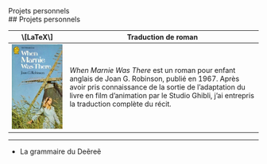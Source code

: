 <article>
<nav>Projets personnels</nav>
<data>
## Projets personnels

\\[LaTeX\\] | Traduction de roman
--- | ---
![Couverture du roman When Marnie Was There](img/marnie.jpg) | _When Marnie Was There_ est un roman pour enfant anglais de Joan G. Robinson, publié en 1967. Après avoir pris connaissance de la sortie de l’adaptation du livre en film d’animation par le Studio Ghibli, j’ai entrepris la traduction complète du récit.

******

* La grammaire du Deẽreẽ
</data>
</article>

